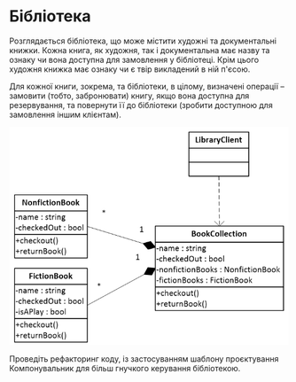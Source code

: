 # Бібліотека

Розглядається бібліотека, що може містити художні та 
документальні книжки. Кожна книга, як художня, так 
і документальна має назву та ознаку чи вона доступна 
для замовлення у бібліотеці. Крім цього художня книжка 
має ознаку чи є твір викладений в ній п'єсою. 

Для кожної книги, зокрема, та бібліотеки, в цілому, 
визначені операції – замовити (тобто, забронювати) книгу,
якщо вона доступна для резервування, та повернути її 
до бібліотеки (зробити доступною для замовлення іншим 
клієнтам).

![img.png](img.png)

Проведіть рефакторинг коду, із застосуванням шаблону 
проєктування Компонувальник для більш гнучкого керування 
бібліотекою.

